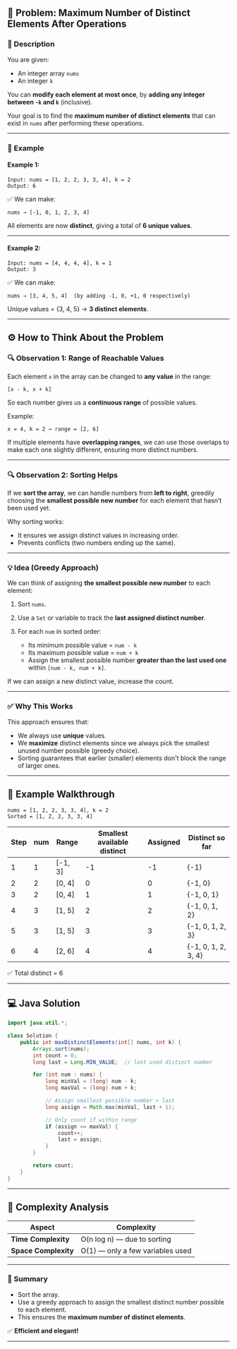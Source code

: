 
## 🧩 Problem: Maximum Number of Distinct Elements After Operations

### 📝 Description

You are given:

* An integer array `nums`
* An integer `k`

You can **modify each element at most once**, by **adding any integer between `-k` and `k`** (inclusive).

Your goal is to find the **maximum number of distinct elements** that can exist in `nums` after performing these operations.

---

### 🧠 Example

#### Example 1:

```
Input: nums = [1, 2, 2, 3, 3, 4], k = 2
Output: 6
```

✅ We can make:

```
nums → [-1, 0, 1, 2, 3, 4]
```

All elements are now **distinct**, giving a total of **6 unique values**.

---

#### Example 2:

```
Input: nums = [4, 4, 4, 4], k = 1
Output: 3
```

✅ We can make:

```
nums → [3, 4, 5, 4]  (by adding -1, 0, +1, 0 respectively)
```

Unique values = {3, 4, 5} → **3 distinct elements**.

---

## ⚙️ How to Think About the Problem

### 🔍 Observation 1: Range of Reachable Values

Each element `x` in the array can be changed to **any value** in the range:

```
[x - k, x + k]
```

So each number gives us a **continuous range** of possible values.

Example:

```
x = 4, k = 2 → range = [2, 6]
```

If multiple elements have **overlapping ranges**, we can use those overlaps to make each one slightly different, ensuring more distinct numbers.

---

### 🔍 Observation 2: Sorting Helps

If we **sort the array**, we can handle numbers from **left to right**, greedily choosing the **smallest possible new number** for each element that hasn’t been used yet.

Why sorting works:

* It ensures we assign distinct values in increasing order.
* Prevents conflicts (two numbers ending up the same).

---

### 💡 Idea (Greedy Approach)

We can think of assigning **the smallest possible new number** to each element:

1. Sort `nums`.
2. Use a `Set` or variable to track the **last assigned distinct number**.
3. For each `num` in sorted order:

   * Its minimum possible value = `num - k`
   * Its maximum possible value = `num + k`
   * Assign the smallest possible number **greater than the last used one** within `[num - k, num + k]`.

If we can assign a new distinct value, increase the count.

---

### ✅ Why This Works

This approach ensures that:

* We always use **unique** values.
* We **maximize** distinct elements since we always pick the smallest unused number possible (greedy choice).
* Sorting guarantees that earlier (smaller) elements don't block the range of larger ones.

---

## 🧩 Example Walkthrough

```
nums = [1, 2, 2, 3, 3, 4], k = 2
Sorted = [1, 2, 2, 3, 3, 4]
```

| Step | num | Range   | Smallest available distinct | Assigned | Distinct so far     |
| ---- | --- | ------- | --------------------------- | -------- | ------------------- |
| 1    | 1   | [-1, 3] | -1                          | -1       | {-1}                |
| 2    | 2   | [0, 4]  | 0                           | 0        | {-1, 0}             |
| 3    | 2   | [0, 4]  | 1                           | 1        | {-1, 0, 1}          |
| 4    | 3   | [1, 5]  | 2                           | 2        | {-1, 0, 1, 2}       |
| 5    | 3   | [1, 5]  | 3                           | 3        | {-1, 0, 1, 2, 3}    |
| 6    | 4   | [2, 6]  | 4                           | 4        | {-1, 0, 1, 2, 3, 4} |

✅ Total distinct = 6

---

## 💻 Java Solution

```java
import java.util.*;

class Solution {
    public int maxDistinctElements(int[] nums, int k) {
        Arrays.sort(nums);
        int count = 0;
        long last = Long.MIN_VALUE;  // last used distinct number

        for (int num : nums) {
            long minVal = (long) num - k;
            long maxVal = (long) num + k;

            // Assign smallest possible number > last
            long assign = Math.max(minVal, last + 1);

            // Only count if within range
            if (assign <= maxVal) {
                count++;
                last = assign;
            }
        }

        return count;
    }
}
```

---

## 🧩 Complexity Analysis

| Aspect               | Complexity                       |
| -------------------- | -------------------------------- |
| **Time Complexity**  | O(n log n) — due to sorting      |
| **Space Complexity** | O(1) — only a few variables used |

---

### 🏁 Summary

* Sort the array.
* Use a greedy approach to assign the smallest distinct number possible to each element.
* This ensures the **maximum number of distinct elements**.

✅ **Efficient and elegant!**

---
